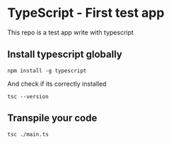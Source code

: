 # TypeScript - First test app

This repo is a test app write with typescript  
  
## Install typescript globally

```
npm install -g typescript
```
  
And check if its correctly installed  
```
tsc --version
```
  
## Transpile your code
  
```
tsc ./main.ts
```
